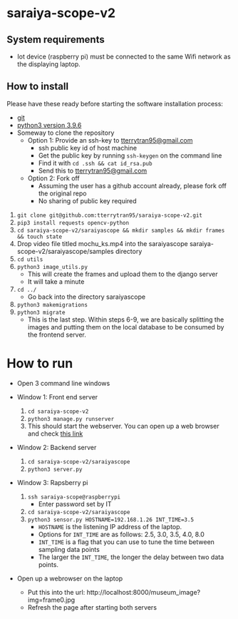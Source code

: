# saraiya-scope-v2

## System requirements
- Iot device (raspberry pi) must be connected to the same Wifi network as the displaying laptop. 

## How to install 
Please have these ready before starting the software installation process:
- [git](https://git-scm.com/book/en/v2/Getting-Started-Installing-Git)
- [python3 version 3.9.6](https://www.python.org/downloads/)
- Someway to clone the repository
    - Option 1: Provide an ssh-key to tterrytran95@gmail.com 
        - ssh public key id of host machine 
        - Get the public key by running ```ssh-keygen``` on the command line
        - Find it with ```cd .ssh && cat id_rsa.pub```
        - Send this to tterrytran95@gmail.com 
    - Option 2: Fork off 
        - Assuming the user has a github account already, please fork off the original repo
        - No sharing of public key required 

1. ```git clone git@github.com:tterrytran95/saraiya-scope-v2.git```
2. ```pip3 install requests opencv-python```
3. ```cd saraiya-scope-v2/saraiyascope && mkdir samples && mkdir frames && touch state```
4. Drop video file titled mochu_ks.mp4 into the saraiyascope saraiya-scope-v2/saraiyascope/samples directory
5. ```cd utils```
6. ```python3 image_utils.py```
    - This will create the frames and upload them to the django server 
    - It will take a minute
7. ```cd ../```
    - Go back into the directory saraiyascope 
8. ```python3 makemigrations```
9. ```python3 migrate```
    - This is the last step. Within steps 6-9, we are basically splitting the images and putting them on the local database to be consumed by the frontend server. 

# How to run 
- Open 3 command line windows 

- Window 1: Front end server
    1. ```cd saraiya-scope-v2```
    2. ```python3 manage.py runserver```
    3. This should start the webserver. You can open up a web browser and check [this link](http://localhost:8000/museum_image?img=frame0.jpg)

- Window 2: Backend server 
    1. ```cd saraiya-scope-v2/saraiyascope```
    2. ```python3 server.py```

- Window 3: Rapsberry pi 
    1. ```ssh saraiya-scope@raspberrypi``` 
        - Enter password set by IT 
    2. ```cd saraiya-scope-v2/saraiyascope```
    3. ```python3 sensor.py HOSTNAME=192.168.1.26 INT_TIME=3.5```
        - ```HOSTNAME``` is the listening IP address of the laptop. 
        - Options for ```INT_TIME``` are as follows: 2.5, 3.0, 3.5, 4.0, 8.0
        - ```INT_TIME``` is a flag that you can use to tune the time between sampling data points 
        - The larger the ```INT_TIME```, the longer the delay between two data points. 

- Open up a webrowser on the laptop
    - Put this into the url: http://localhost:8000/museum_image?img=frame0.jpg
    - Refresh the page after starting both servers 
